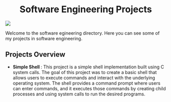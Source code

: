 <h1 align=center> Software Engineering Projects </h1>
<img src="https://www.coe.miami.edu/_assets/images/academics/undergrad/ase/headersoftwarelarge.jpg"/>

Welcome to the software egineering directory. Here you can see some of my projects in software engineering.

## Projects Overview

- <strong> Simple Shell </strong>: This project is a simple shell implementation built using C system calls. The goal of this project was to create a basic shell that
  allows users to execute commands and interact with the underlying operating system. The shell provides a command prompt where users can enter commands,
  and it executes those commands by creating child processes and using system calls to run the desired programs.
